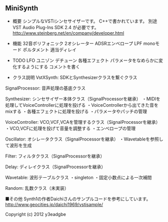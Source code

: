  MiniSynth
------------------------------------------------------------

* 概要
シンプルなVSTiシンセサイザーです。
C++で書かれています。
別途 VST Audio Plug-Ins SDK 2.4 が必要です。
http://www.steinberg.net/en/company/developer.html

* 機能
32音ポリフォニック
2オシレーター
ADSRエンベロープ
LPF
monoモード
ポルタメント
適当ディレイ

* TODO
LFO
ユニゾン
デチューン
各種エフェクト
パラメータをなめらかに変化するようにする
コメントを書く

* クラス説明
VstXSynth: SDKとSynthesizerクラスを繋ぐクラス

SignalProcessor: 音声処理の基底クラス

Synthesizer: シンセサイザー本体クラス（SignalProcessorを継承）
 ・MIDIを処理してVoiceControllerに処理を投げる
 ・VoiceControllerから出てきた音をmixする
 ・各種エフェクトに処理を投げる
 ・パラメータやパッチの管理

VoiceController: VCO,VCF,VCAを管理するクラス（SignalProcessorを継承）
 ・VCO,VCFに処理を投げて音量を調整する
 ・エンベロープの管理

Oscillator: オシレータクラス（SignalProcessorを継承）
 ・Wavetableを参照して波形を生成

Filter: フィルタクラス（SignalProcessorを継承）

Delay: ディレイクラス（SignalProcessorを継承）

Wavetable: 波形テーブルクラス
 ・singleton
 ・固定小数点による一次補間

Random: 乱数クラス（未実装）

■その他
Synth1の作者Daichiさんのサンプルコードを参考にしています。
<http://www.geocities.jp/daichi1969/vstisample/>

 Copyright (c) 2012 y3eadgbe
